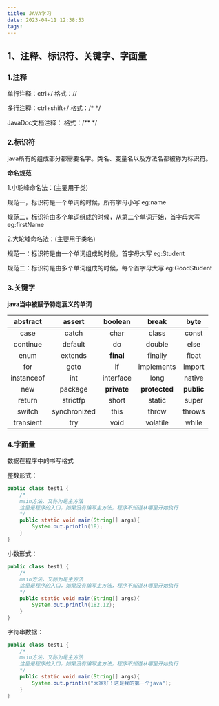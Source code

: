 ```yaml
---
title: JAVA学习
date: 2023-04-11 12:38:53
tags:
---
```

## 1、注释、标识符、关键字、字面量

### 1.注释

单行注释：ctrl+/                     格式：//

多行注释：ctrl+shift+/           格式：/*  */

JavaDoc文档注释：                 格式：/**  */

### 2.标识符

java所有的组成部分都需要名字。类名、变量名以及方法名都被称为标识符。

**命名规范**

1.小驼峰命名法：(主要用于类)

规范一，标识符是一个单词的时候，所有字母小写       								  eg:name

规范二，标识符由多个单词组成的时候，从第二个单词开始，首字母大写   eg:firstName

2.大坨峰命名法：(主要用于类名)

规范一：标识符是由一个单词组成的时候，首字母大写          					    eg:Student

规范二：标识符是由多个单词组成的时候，每个首字母大写   					    eg:GoodStudent

### 3.关键字

**java当中被赋予特定涵义的单词**

|  abstract  |    assert    |   boolean   |     break     |    byte    |
| :--------: | :----------: | :---------: | :-----------: | :--------: |
|    case    |    catch     |    char     |     class     |   const    |
|  continue  |   default    |     do      |    double     |    else    |
|    enum    |   extends    |  **final**  |    finally    |   float    |
|    for     |     goto     |     if      |  implements   |   import   |
| instanceof |     int      |  interface  |     long      |   native   |
|    new     |   package    | **private** | **protected** | **public** |
|   return   |   strictfp   |    short    |    static     |   super    |
|   switch   | synchronized |    this     |     throw     |   throws   |
| transient  |     try      |    void     |   volatile    |   while    |

### 4.字面量

数据在程序中的书写格式

整数形式：

```java
public class test1 {
    /*
    main方法，又称为是主方法
    这里是程序的入口，如果没有编写主方法，程序不知道从哪里开始执行
    */
    public static void main(String[] args){
        System.out.println(18);
    }
}
```

小数形式：

```java
public class test1 {
    /*
    main方法，又称为是主方法
    这里是程序的入口，如果没有编写主方法，程序不知道从哪里开始执行
    */
    public static void main(String[] args){
        System.out.println(182.12);
    }
}
```

字符串数据：

```java
public class test1 {
    /*
    main方法，又称为是主方法
    这里是程序的入口，如果没有编写主方法，程序不知道从哪里开始执行
    */
    public static void main(String[] args){
        System.out.println("大家好！这是我的第一个java");
    }
}
```
